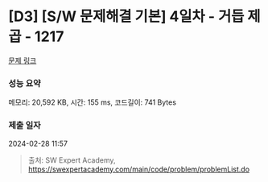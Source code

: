 # [D3] [S/W 문제해결 기본] 4일차 - 거듭 제곱 - 1217 

[문제 링크](https://swexpertacademy.com/main/code/problem/problemDetail.do?contestProbId=AV14dUIaAAUCFAYD) 

### 성능 요약

메모리: 20,592 KB, 시간: 155 ms, 코드길이: 741 Bytes

### 제출 일자

2024-02-28 11:57



> 출처: SW Expert Academy, https://swexpertacademy.com/main/code/problem/problemList.do